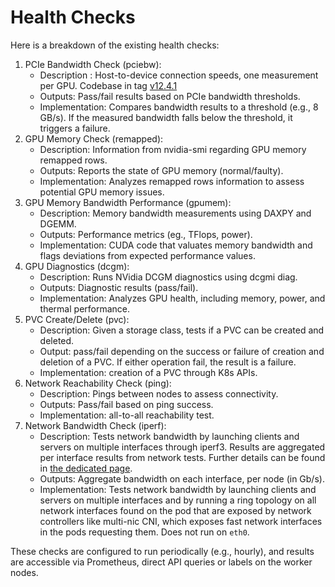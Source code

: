 # Health Checks

Here is a breakdown of the existing health checks:

1. PCIe Bandwidth Check (pciebw):
    - Description  : Host-to-device connection speeds, one measurement per GPU. Codebase in tag [v12.4.1](https://github.com/NVIDIA/cuda-samples/tree/master/Samples/1_Utilities/bandwidthTest)
    - Outputs: Pass/fail results based on PCIe bandwidth thresholds.
    - Implementation: Compares bandwidth results to a threshold (e.g., 8 GB/s). If the measured bandwidth falls below the threshold, it triggers a failure.
2. GPU Memory Check (remapped):
    - Description: Information from nvidia-smi regarding GPU memory remapped rows.
    - Outputs: Reports the state of GPU memory (normal/faulty).
    - Implementation: Analyzes remapped rows information to assess potential GPU memory issues.
3. GPU Memory Bandwidth Performance (gpumem):
    - Description: Memory bandwidth measurements using DAXPY and DGEMM.
    - Outputs: Performance metrics (eg., TFlops, power).
    - Implementation: CUDA code that valuates memory bandwidth and flags deviations from expected performance values.
4. GPU Diagnostics (dcgm):
    - Description: Runs NVidia DCGM diagnostics using dcgmi diag.
    - Outputs: Diagnostic results (pass/fail).
    - Implementation: Analyzes GPU health, including memory, power, and thermal performance.
5. PVC Create/Delete (pvc):
    - Description: Given a storage class, tests if a PVC can be created and deleted.
    - Output: pass/fail depending on the success or failure of creation and deletion of a PVC. If either operation fail, the result is a failure.
    - Implementation: creation of a PVC through K8s APIs.
6. Network Reachability Check (ping):
    - Description: Pings between nodes to assess connectivity.
    - Outputs: Pass/fail based on ping success.
    - Implementation: all-to-all reachability test.
7. Network Bandwidth Check (iperf):
    - Description: Tests network bandwidth by launching clients and servers on multiple interfaces through iperf3. Results are aggregated per interface results from network tests. Further details can be found in [the dedicated page](https://github.com/IBM/autopilot/tree/main/autopilot-daemon/network).
    - Outputs: Aggregate bandwidth on each interface, per node (in Gb/s).
    - Implementation: Tests network bandwidth by launching clients and servers on multiple interfaces and by running a ring topology on all network interfaces found on the pod that are exposed by network controllers like multi-nic CNI, which exposes fast network interfaces in the pods requesting them. Does not run on `eth0`.

These checks are configured to run periodically (e.g., hourly), and results are accessible via Prometheus, direct API queries or labels on the worker nodes.
